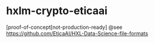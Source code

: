 # hxlm-crypto-eticaai
[proof-of-concept[not-production-ready] @see https://github.com/EticaAI/HXL-Data-Science-file-formats


<!--
Internal temporary notes

python3 -m pip install --upgrade build
python3 -m build

-->